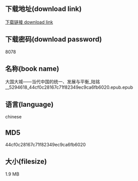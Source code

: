 ## 下载地址(download link)
[下载链接 download link](https://tutu365.netlify.app/?s=%E5%A4%A7%E5%9B%BD%E5%A4%A7%E5%9F%8E%E2%80%94%E2%80%94%E5%BD%93%E4%BB%A3%E4%B8%AD%E5%9B%BD%E7%9A%84%E7%BB%9F%E4%B8%80%E3%80%81%E5%8F%91%E5%B1%95%E4%B8%8E%E5%B9%B3%E8%A1%A1_%E9%99%86%E9%93%AD__5294618_44cf0c28167c71f82349ec9ca6fb6020.epub)

## 下载密码(download password)
8078

## 名称(book name)
大国大城——当代中国的统一、发展与平衡_陆铭__5294618_44cf0c28167c71f82349ec9ca6fb6020.epub.epub

## 语言(language)
chinese

## MD5
44cf0c28167c71f82349ec9ca6fb6020

## 大小(filesize)
1.9 MB
